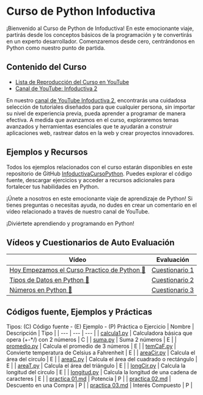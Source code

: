 # Curso de Python Infoductiva
¡Bienvenido al Curso de Python de Infoductiva!
En este emocionante viaje, partirás desde los conceptos básicos de la programación y te convertirás en un experto desarrollador. Comenzaremos desde cero, centrándonos en Python como nuestro punto de partida.

## Contenido del Curso
- [Lista de Reproducción del Curso en YouTube](https://www.youtube.com/playlist?list=PL_yx33PLMxWEKR_3nVKOosNxkdi0zA1pb)
- [Canal de YouTube: Infoductiva 2](https://www.youtube.com/c/INFODUCTIVA2)

En nuestro [canal de YouTube Infoductiva 2](https://www.youtube.com/c/INFODUCTIVA2), encontrarás una cuidadosa selección de tutoriales diseñados para que cualquier persona, sin importar su nivel de experiencia previa, pueda aprender a programar de manera efectiva. A medida que avanzamos en el curso, exploraremos temas avanzados y herramientas esenciales que te ayudarán a construir aplicaciones web, rastrear datos en la web y crear proyectos innovadores.

## Ejemplos y Recursos
Todos los ejemplos relacionados con el curso estarán disponibles en este repositorio de GitHub [InfoductivaCursoPython](https://github.com/PedroRenaut/InfoductivaCursoPython). Puedes explorar el código fuente, descargar ejercicios y acceder a recursos adicionales para fortalecer tus habilidades en Python.

¡Únete a nosotros en este emocionante viaje de aprendizaje de Python!
Si tienes preguntas o necesitas ayuda, no dudes en crear un comentario en el vídeo relacionado a través de nuestro canal de YouTube.

¡Diviértete aprendiendo y programando en Python!

## Vídeos y Cuestionarios de Auto Evaluación
| Vídeo | Evaluación |
| --- | --- |
| [Hoy Empezamos el Curso Practico de Python 🐍](https://youtu.be/FhWzuJs9Qjw) | [Cuestionario 1](https://forms.gle/TwTPPucHssdiQKmH7) |
| [Tipos de Datos en Python 🐍](https://youtu.be/JGa72bnXjnY) | [Cuestionario 2](https://forms.gle/FvYLtn59qL1oFjNi7) |
| [Números en Python 🐍](https://youtu.be/abGW9J9gtsE) | [Cuestionario 3](https://forms.gle/SH4U88EDsHNw1GVa8) |

## Códigos fuente, Ejemplos y Prácticas
Tipos: (C) Código fuente - (E) Ejemplo - (P) Práctica o Ejercicio
| Nombre | Descripción | Tipo |
| --- | --- | --- |
| [calcula1.py](https://github.com/PedroRenaut/InfoductivaCursoPython/blob/main/codigos/calcula1.py) | Calculadora básica que opera (+-*/) con 2 números | C |
| [suma.py](https://github.com/PedroRenaut/InfoductivaCursoPython/blob/main/ejemplos/suma.py) | Suma 2 números | E |
| [promedio.py](https://github.com/PedroRenaut/InfoductivaCursoPython/blob/main/ejemplos/promedio.py) | Calcula el promedio de 3 números | E |
| [temCaF.py](https://github.com/PedroRenaut/InfoductivaCursoPython/blob/main/ejemplos/tempCaF.py) | Convierte temperatura de Celsius a Fahrenheit | E |
| [areaCir.py](https://github.com/PedroRenaut/InfoductivaCursoPython/blob/main/ejemplos/areaCir.py) | Calcula el área del circulo | E |
| [areaC.py](https://github.com/PedroRenaut/InfoductivaCursoPython/blob/main/ejemplos/areaC.py) | Calcula el área del cuadrado o rectángulo | E |
| [areaT.py](https://github.com/PedroRenaut/InfoductivaCursoPython/blob/main/ejemplos/areaT.py) | Calcula el área del triángulo | E |
| [longCir.py](https://github.com/PedroRenaut/InfoductivaCursoPython/blob/main/ejemplos/longCir.py) | Calcula la longitud del circulo | E |
| [longitud.py](https://github.com/PedroRenaut/InfoductivaCursoPython/blob/main/ejemplos/longitud.py) | Calcula la longitud de una cadena de caracteres | E |
| [practica 01.md](https://github.com/PedroRenaut/InfoductivaCursoPython/blob/main/practicas/practica%2001.md) | Potencia | P |
| [practica 02.md](https://github.com/PedroRenaut/InfoductivaCursoPython/blob/main/practicas/practica%2002.md) | Descuento en una Compra | P |
| [practica 03.md](https://github.com/PedroRenaut/InfoductivaCursoPython/blob/main/practicas/practica%2003.md) | Interés Compuesto | P |
